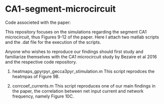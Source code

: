 # CA1-segment-microcircuit
Code associeted with the paper:

This repository focuses on the simulations regarding the segment CA1 microcircuit, thus Figures 9-12 of the paper. 
Here I attach two matlab scripts and the .dat file for the execution of the scripts. 

Anyone who wishes to reproduce our findings should first study and familiarize themselves with the CA1 microcircuit study by Bezaire et al 2016 and the respective code repository.

1. heatmaps_gpyrpyr_gecca3pyr_stimulation.m
This script reprodces the heatmpas of Figure 9B.

2. corrcoef_currents.m
This script reproduces one of our main findings in the paper, the correlation between net input current and network frequency, namely Figure 10C. 
